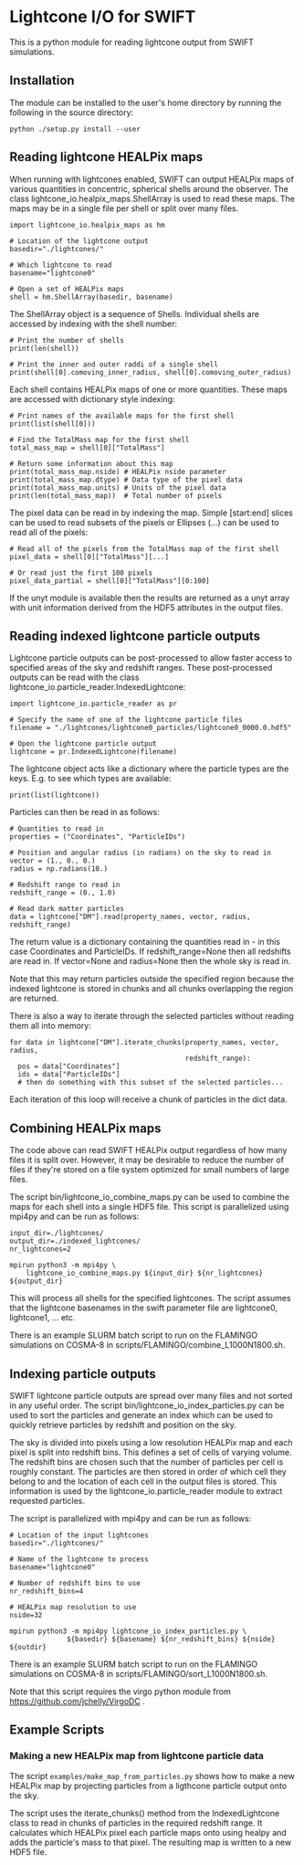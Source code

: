 # Lightcone I/O for SWIFT

This is a python module for reading lightcone output from SWIFT simulations.

## Installation

The module can be installed to the user's home directory by running the
following in the source directory:
```
python ./setup.py install --user
```

## Reading lightcone HEALPix maps

When running with lightcones enabled, SWIFT can output HEALPix maps of various
quantities in concentric, spherical shells around the observer. The class
lightcone_io.healpix_maps.ShellArray is used to read these maps. The maps may
be in a single file per shell or split over many files.
```
import lightcone_io.healpix_maps as hm

# Location of the lightcone output
basedir="./lightcones/"

# Which lightcone to read
basename="lightcone0"

# Open a set of HEALPix maps
shell = hm.ShellArray(basedir, basename)
```
The ShellArray object is a sequence of Shells. Individual shells are accessed
by indexing with the shell number:
```
# Print the number of shells
print(len(shell))

# Print the inner and outer raddi of a single shell
print(shell[0].comoving_inner_radius, shell[0].comoving_outer_radius)
```
Each shell contains HEALPix maps of one or more quantities. These maps
are accessed with dictionary style indexing:
```
# Print names of the available maps for the first shell
print(list(shell[0]))

# Find the TotalMass map for the first shell
total_mass_map = shell[0]["TotalMass"]

# Return some information about this map
print(total_mass_map.nside) # HEALPix nside parameter
print(total_mass_map.dtype) # Data type of the pixel data
print(total_mass_map.units) # Units of the pixel data
print(len(total_mass_map))  # Total number of pixels
```
The pixel data can be read in by indexing the map. Simple [start:end] slices
can be used to read subsets of the pixels or Ellipses (...) can be used to
read all of the pixels:
```
# Read all of the pixels from the TotalMass map of the first shell
pixel_data = shell[0]["TotalMass"][...]

# Or read just the first 100 pixels
pixel_data_partial = shell[0]["TotalMass"][0:100]
```
If the unyt module is available then the results are returned as a unyt array
with unit information derived from the HDF5 attributes in the output files.

## Reading indexed lightcone particle outputs

Lightcone particle outputs can be post-processed to allow faster access to
specified areas of the sky and redshift ranges. These post-processed outputs
can be read with the class lightcone_io.particle_reader.IndexedLightcone:
```
import lightcone_io.particle_reader as pr

# Specify the name of one of the lightcone particle files
filename = "./lightcones/lightcone0_particles/lightcone0_0000.0.hdf5"

# Open the lightcone particle output
lightcone = pr.IndexedLightcone(filename)
```
The lightcone object acts like a dictionary where the particle types are
the keys. E.g. to see which types are available:
```
print(list(lightcone))
```
Particles can then be read in as follows:
```
# Quantities to read in
properties = ("Coordinates", "ParticleIDs")

# Position and angular radius (in radians) on the sky to read in
vector = (1., 0., 0.)
radius = np.radians(10.)

# Redshift range to read in
redshift_range = (0., 1.0)

# Read dark matter particles
data = lightcone["DM"].read(property_names, vector, radius, redshift_range)
```
The return value is a dictionary containing the quantities read in - in this
case Coordinates and ParticleIDs. If redshift_range=None then all redshifts
are read in. If vector=None and radius=None then the whole sky is read in.

Note that this may return particles outside the specified region because the
indexed lightcone is stored in chunks and all chunks overlapping the region
are returned.

There is also a way to iterate through the selected particles without reading
them all into memory:
```
for data in lightcone["DM"].iterate_chunks(property_names, vector, radius,
                                           redshift_range):
  pos = data["Coordinates"]
  ids = data["ParticleIDs"]
  # then do something with this subset of the selected particles...
```
Each iteration of this loop will receive a chunk of particles in the dict data.

## Combining HEALPix maps

The code above can read SWIFT HEALPix output regardless of how many files it
is split over. However, it may be desirable to reduce the number of files if
they're stored on a file system optimized for small numbers of large files.

The script bin/lightcone_io_combine_maps.py can be used to combine the maps 
for each shell into a single HDF5 file. This script is parallelized using 
mpi4py and can be run as follows:

```
input_dir=./lightcones/
output_dir=./indexed_lightcones/
nr_lightcones=2

mpirun python3 -m mpi4py \
    lightcone_io_combine_maps.py ${input_dir} ${nr_lightcones} ${output_dir}  
```

This will process all shells for the specified lightcones. The script assumes
that the lightcone basenames in the swift parameter file are lightcone0, 
lightcone1, ... etc.

There is an example SLURM batch script to run on the FLAMINGO simulations on
COSMA-8 in scripts/FLAMINGO/combine_L1000N1800.sh.

## Indexing particle outputs

SWIFT lightcone particle outputs are spread over many files and not sorted
in any useful order. The script bin/lightcone_io_index_particles.py can be
used to sort the particles and generate an index which can be used to
quickly retrieve particles by redshift and position on the sky.

The sky is divided into pixels using a low resolution HEALPix map and
each pixel is split into redshift bins. This defines a set of cells of
varying volume. The redshift bins are chosen such that the number of particles
per cell is roughly constant. The particles are then stored in order of which
cell they belong to and the location of each cell in the output files is
stored. This information is used by the lightcone_io.particle_reader module
to extract requested particles.

The script is parallelized with mpi4py and can be run as follows:
```
# Location of the input lightcones
basedir="./lightcones/"

# Name of the lightcone to process
basename="lightcone0"

# Number of redshift bins to use
nr_redshift_bins=4

# HEALPix map resolution to use
nside=32

mpirun python3 -m mpi4py lightcone_io_index_particles.py \
              ${basedir} ${basename} ${nr_redshift_bins} ${nside} ${outdir}
```
There is an example SLURM batch script to run on the FLAMINGO simulations on
COSMA-8 in scripts/FLAMINGO/sort_L1000N1800.sh.

Note that this script requires the virgo python module from
https://github.com/jchelly/VirgoDC .

## Example Scripts

### Making a new HEALPix map from lightcone particle data

The script `examples/make_map_from_particles.py` shows how to make a new
HEALPix map by projecting particles from a ligthcone particle output onto
the sky.

The script uses the iterate_chunks() method from the IndexedLightcone class
to read in chunks of particles in the required redshift range. It calculates
which HEALPix pixel each particle maps onto using healpy and adds the particle's
mass to that pixel. The resulting map is written to a new HDF5 file.


